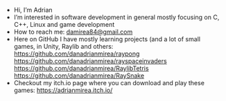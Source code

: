 - Hi, I’m Adrian
- I’m interested in software development in general mostly focusing on C, C++, Linux and game development
- How to reach me: damirea84@gmail.com
- Here on GitHub I have mostly learning projects (and a lot of small games, in Unity, Raylib and others:
  https://github.com/danadrianmirea/raypong
  https://github.com/danadrianmirea/rayspaceinvaders
  https://github.com/danadrianmirea/RaylibTetris
  https://github.com/danadrianmirea/RaySnake
- Checkout my itch.io page where you can download and play these games: https://adrianmirea.itch.io/
